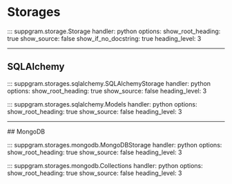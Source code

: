 # Storages

::: suppgram.storage.Storage
    handler: python
    options:
      show_root_heading: true
      show_source: false
      show_if_no_docstring: true
      heading_level: 3

<hr/>

## SQLAlchemy

::: suppgram.storages.sqlalchemy.SQLAlchemyStorage
    handler: python
    options:
      show_root_heading: true
      show_source: false
      heading_level: 3

::: suppgram.storages.sqlalchemy.Models
    handler: python
    options:
      show_root_heading: true
      show_source: false
      heading_level: 3

<hr/>
## MongoDB

::: suppgram.storages.mongodb.MongoDBStorage
    handler: python
    options:
      show_root_heading: true
      show_source: false
      heading_level: 3

::: suppgram.storages.mongodb.Collections
    handler: python
    options:
      show_root_heading: true
      show_source: false
      heading_level: 3
